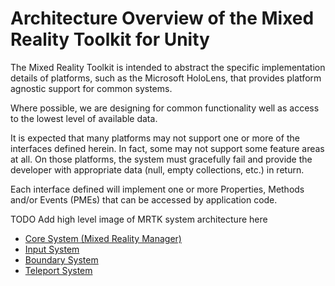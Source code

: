 # Architecture Overview of the Mixed Reality Toolkit for Unity

The Mixed Reality Toolkit is intended to abstract the specific implementation details of platforms, such as the Microsoft HoloLens, that provides platform agnostic support for common systems.

Where possible, we are designing for common functionality well as access to the lowest level of available data.

It is expected that many platforms may not support one or more of the interfaces defined herein. In fact, some may not support some feature areas at all. On those platforms, the system must gracefully fail and provide the developer with appropriate data (null, empty collections, etc.) in return.

Each interface defined will implement one or more Properties, Methods and/or Events (PMEs) that can be accessed by application code.

TODO Add high level image of MRTK system architecture here

- [Core System (Mixed Reality Manager)](./Core_System/Core.md)
- [Input System](./Input_System/Input_System.md)
- [Boundary System](./Boundary_System/Boundary_System.md)
- [Teleport System](./Teleport_System/Teleport_System.md)